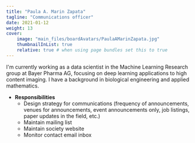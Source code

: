 ```yaml
---
title: "Paula A. Marin Zapata"
tagline: "Communications officer"
date: 2021-01-12
weight: 13
cover:
    image: "main_files/boardAvatars/PaulaAMarinZapata.jpg"
    thumbnailInList: true
    relative: true # when using page bundles set this to true
---
```

I'm currently working as a data scientist in the Machine Learning Research group at Bayer Pharma AG, focusing on deep learning applications to high content imaging.
I have a background in biological engineering and applied mathematics.

- **Responsibilities**
  - Design strategy for communications (frequency of announcements, venues for announcements, event announcements only, job listings, paper updates in the field, etc.)
  - Maintain mailing list
  - Maintain society website
  - Monitor contact email inbox
